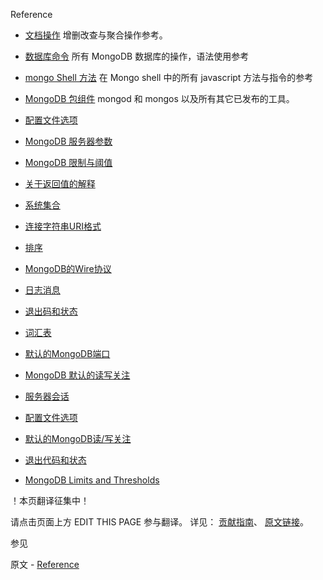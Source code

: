  Reference

* [文档操作]( 16-reference/01-operator.md )
  增删改查与聚合操作参考。
* [数据库命令]( 16-reference/02-command.md )
  所有 MongoDB 数据库的操作，语法使用参考
* [mongo Shell 方法]( 16-reference/03-method.md )
  在 Mongo shell 中的所有 javascript 方法与指令的参考
* [MongoDB 包组件]( 16-reference/04-program.md )
  mongod 和 mongos 以及所有其它已发布的工具。
* [配置文件选项]( 16-reference/05-configuration-options.md )
  
* [MongoDB 服务器参数]( 16-reference/06-parameters.md )
* [MongoDB 限制与阈值]( 16-reference/07-limits.md )
* [关于返回值的解释]( 16-reference/08-explain-results.md )
* [系统集合]( 16-reference/09-system-collections.md )
* [连接字符串URI格式]( 16-reference/10-connection-string.md )
* [排序]( 16-reference/11-collation.md )
* [MongoDB的Wire协议]( 16-reference/12-mongodb-wire-protocol.md )
* [日志消息]( 16-reference/13-log-messages.md )
* [退出码和状态]( 16-reference/14-exit-codes.md )
* [词汇表]( 16-reference/15-glossary.md )
* [默认的MongoDB端口]( 16-reference/16-default-mongodb-port.md )
* [MongoDB 默认的读写关注]( 16-reference/17-mongodb-defaults.md )
* [服务器会话]( 16-reference/18-server-sessions.md )
* [配置文件选项]( 16-reference/Configuration-file-options.md )
* [默认的MongoDB读/写关注]( 16-reference/Default-MongoDB-Read-Concerns-and-Write-Concerns.md )
* [退出代码和状态]( 16-reference/Exit-Codes-and-Statuses.md )
* [MongoDB Limits and Thresholds]( 16-reference/MongoDB-Limits-and-Thresholds.md )


 ！本页翻译征集中！

请点击页面上方 EDIT THIS PAGE 参与翻译。
详见：
[贡献指南]( https://github.com/whaleal/MongoDB-Manual-zh/blob/master/CONTRIBUTING.md )、
[原文链接](  https://docs.mongodb.com/manual/reference/  )。

 参见

原文 - [Reference]( https://docs.mongodb.com/manual/reference/ )

